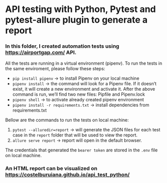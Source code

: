 # API testing with Python, Pytest and pytest-allure plugin to generate a report

### In this folder, I created automation tests using https://airportgap.com/ API.

All the tests are running in a virtual environment (pipenv). To run the tests in the same enviroment, please follow these steps:

* `pip install pipenv` → to install Pipenv on your local machine
* `pipenv install` → the command will look for a Pipenv file. If it doesn’t exist, it will create a new environment and activate it. After the above command is run, we’ll find two new files: Pipfile and Pipenv.lock
* `pipenv shell` → to activate already created pipenv environment
* `pipenv install -r requirements.txt` → install dependencies from requirements.txt

Bellow are the commands to run the tests on local machine:

1. `pytest --alluredir=report` → will generate the JSON files for each test case in the `report` folder that will be used to view the report.
2. `allure serve report` → report will open in the default browser.
 
The credentials that generated the `bearer token` are stored in the `.env` file on local machine.

### An HTML report can be visualized on https://costelburuiana.github.io/api_test_python/